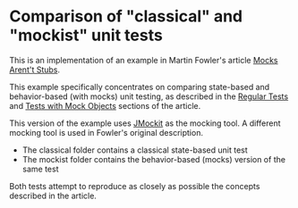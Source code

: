 # Comparison of "classical" and "mockist" unit tests

This is an implementation of an example in Martin Fowler's article [Mocks Arent't Stubs](https://martinfowler.com/articles/mocksArentStubs.html).

This example specifically concentrates on comparing state-based and behavior-based (with mocks) unit testing, as described in the [Regular Tests](https://martinfowler.com/articles/mocksArentStubs.html#RegularTests) and [Tests with Mock Objects](https://martinfowler.com/articles/mocksArentStubs.html#TestsWithMockObjects) sections of the article.

This version of the example uses [JMockit](http://jmockit.github.io/) as the mocking tool. A different mocking tool is used in Fowler's original description.

* The classical folder contains a classical state-based unit test
* The mockist folder contains the behavior-based (mocks) version of the same test

Both tests attempt to reproduce as closely as possible the concepts described in the article.
